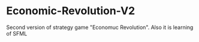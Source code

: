 # Economic-Revolution-V2
Second version of strategy game "Economuc Revolution". Also it is learning of SFML
